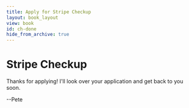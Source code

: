 ```yaml
---
title: Apply for Stripe Checkup
layout: book_layout
view: book
id: ch-done
hide_from_archive: true
---
```


<h1 class="book big center">Stripe Checkup</h1>

Thanks for applying! I'll look over your application and get back to you soon.

--Pete

